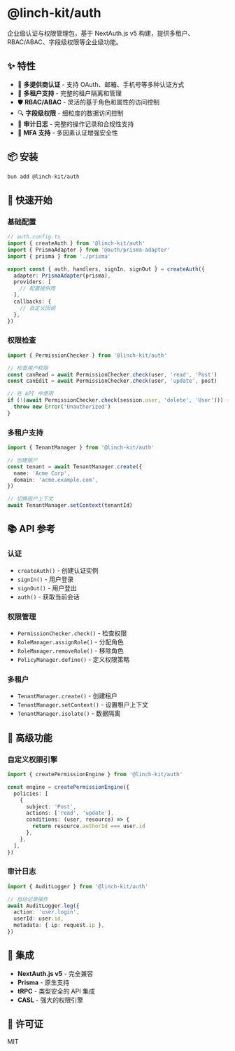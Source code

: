 # @linch-kit/auth

企业级认证与权限管理包，基于 NextAuth.js v5 构建，提供多租户、RBAC/ABAC、字段级权限等企业级功能。

## ✨ 特性

- 🔐 **多提供商认证** - 支持 OAuth、邮箱、手机号等多种认证方式
- 🏢 **多租户支持** - 完整的租户隔离和管理
- 🛡️ **RBAC/ABAC** - 灵活的基于角色和属性的访问控制
- 🔍 **字段级权限** - 细粒度的数据访问控制
- 📝 **审计日志** - 完整的操作记录和合规性支持
- 🔑 **MFA 支持** - 多因素认证增强安全性

## 📦 安装

```bash
bun add @linch-kit/auth
```

## 🚀 快速开始

### 基础配置

```typescript
// auth.config.ts
import { createAuth } from '@linch-kit/auth'
import { PrismaAdapter } from '@auth/prisma-adapter'
import { prisma } from './prisma'

export const { auth, handlers, signIn, signOut } = createAuth({
  adapter: PrismaAdapter(prisma),
  providers: [
    // 配置提供商
  ],
  callbacks: {
    // 自定义回调
  },
})
```

### 权限检查

```typescript
import { PermissionChecker } from '@linch-kit/auth'

// 检查用户权限
const canRead = await PermissionChecker.check(user, 'read', 'Post')
const canEdit = await PermissionChecker.check(user, 'update', post)

// 在 API 中使用
if (!(await PermissionChecker.check(session.user, 'delete', 'User'))) {
  throw new Error('Unauthorized')
}
```

### 多租户支持

```typescript
import { TenantManager } from '@linch-kit/auth'

// 创建租户
const tenant = await TenantManager.create({
  name: 'Acme Corp',
  domain: 'acme.example.com',
})

// 切换租户上下文
await TenantManager.setContext(tenantId)
```

## 📚 API 参考

### 认证

- `createAuth()` - 创建认证实例
- `signIn()` - 用户登录
- `signOut()` - 用户登出
- `auth()` - 获取当前会话

### 权限管理

- `PermissionChecker.check()` - 检查权限
- `RoleManager.assignRole()` - 分配角色
- `RoleManager.removeRole()` - 移除角色
- `PolicyManager.define()` - 定义权限策略

### 多租户

- `TenantManager.create()` - 创建租户
- `TenantManager.setContext()` - 设置租户上下文
- `TenantManager.isolate()` - 数据隔离

## 🔧 高级功能

### 自定义权限引擎

```typescript
import { createPermissionEngine } from '@linch-kit/auth'

const engine = createPermissionEngine({
  policies: [
    {
      subject: 'Post',
      actions: ['read', 'update'],
      conditions: (user, resource) => {
        return resource.authorId === user.id
      },
    },
  ],
})
```

### 审计日志

```typescript
import { AuditLogger } from '@linch-kit/auth'

// 自动记录操作
await AuditLogger.log({
  action: 'user.login',
  userId: user.id,
  metadata: { ip: request.ip },
})
```

## 🤝 集成

- **NextAuth.js v5** - 完全兼容
- **Prisma** - 原生支持
- **tRPC** - 类型安全的 API 集成
- **CASL** - 强大的权限引擎

## 📄 许可证

MIT
